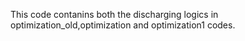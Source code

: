 This code contanins both the discharging logics in optimization_old,optimization 
and optimization1 codes.